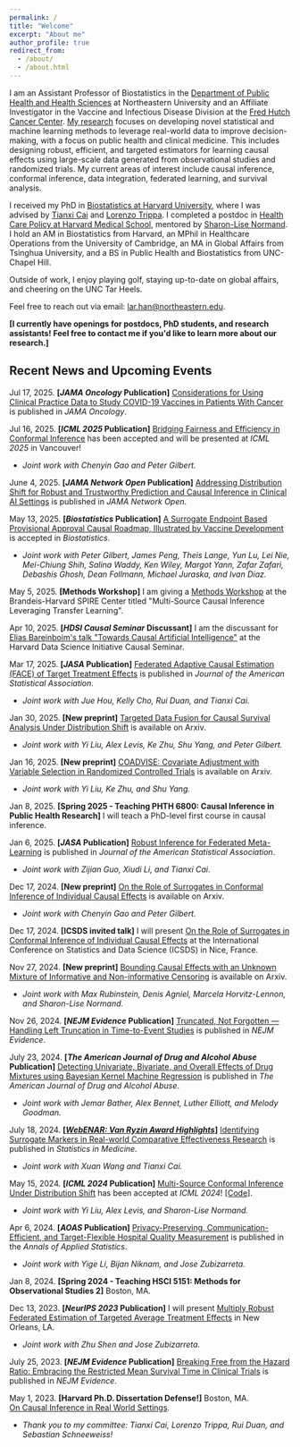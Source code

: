 ```yaml
---
permalink: /
title: "Welcome"
excerpt: "About me"
author_profile: true
redirect_from: 
  - /about/
  - /about.html
---
```


I am an Assistant Professor of Biostatistics in the [Department of Public Health and Health Sciences](https://bouve.northeastern.edu/directory/larry-han/) at Northeastern University and an Affiliate Investigator in the Vaccine and Infectious Disease Division at the [Fred Hutch Cancer Center](https://www.fredhutch.org/en.html). [My research](https://scholar.google.com/citations?user=iZnTmxMAAAAJ&hl=en&oi=ao) focuses on developing novel statistical and machine learning methods to leverage real-world data to improve decision-making, with a focus on public health and clinical medicine. This includes designing robust, efficient, and targeted estimators for learning causal effects using large-scale data generated from observational studies and randomized trials. My current areas of interest include causal inference, conformal inference, data integration, federated learning, and survival analysis.

I received my PhD in [Biostatistics at Harvard University](https://www.hsph.harvard.edu/biostatistics/), where I was advised by [Tianxi Cai](https://www.hsph.harvard.edu/profile/tianxi-cai/) and [Lorenzo Trippa](https://www.hsph.harvard.edu/profile/lorenzo-trippa/). I completed a postdoc in [Health Care Policy at Harvard Medical School](https://hcp.hms.harvard.edu/about), mentored by [Sharon-Lise Normand](https://hcp.hms.harvard.edu/people/sharon-lise-normand). I hold an AM in Biostatistics from Harvard, an MPhil in Healthcare Operations from the University of Cambridge, an MA in Global Affairs from Tsinghua University, and a BS in Public Health and Biostatistics from UNC-Chapel Hill.  

Outside of work, I enjoy playing golf, staying up-to-date on global affairs, and cheering on the UNC Tar Heels.   

Feel free to reach out via email: [lar.han@northeastern.edu](lar.han@northeastern.edu). 

**[I currently have openings for postdocs, PhD students, and research assistants! Feel free to contact me if you'd like to learn more about our research.]**


## Recent News and Upcoming Events  
Jul 17, 2025. **[*JAMA Oncology* Publication]** [Considerations for Using Clinical Practice Data to Study COVID-19 Vaccines in Patients With Cancer](https://jamanetwork.com/journals/jamaoncology/fullarticle/2836496?guestAccessKey=0f7a1a7f-d3a0-43de-ad6b-94eafd8b77da&utm_source=jps&utm_medium=email&utm_campaign=author_alert-jamanetwork&utm_content=author-author_engagement&utm_term=1m) is published in *JAMA Oncology*.  

Jul 16, 2025. **[*ICML 2025* Publication]** [Bridging Fairness and Efficiency in Conformal Inference](https://openreview.net/pdf?id=Nxv7d5GjcY) has been accepted and will be presented at *ICML 2025* in Vancouver!  
* *Joint work with Chenyin Gao and Peter Gilbert.*
  
June 4, 2025.  **[*JAMA Network Open* Publication]** [Addressing Distribution Shift for Robust and Trustworthy Prediction and Causal Inference in Clinical AI Settings](https://jamanetwork.com/journals/jamanetworkopen/fullarticle/2834887) is published in *JAMA Network Open*.  

May 13, 2025. **[*Biostatistics* Publication]** [A Surrogate Endpoint Based Provisional Approval Causal Roadmap, Illustrated by Vaccine Development](https://academic.oup.com/biostatistics/article/26/1/kxaf018/8171438?login=false) is accepted in *Biostatistics*.  
* *Joint work with Peter Gilbert, James Peng, Theis Lange, Yun Lu, Lei Nie, Mei-Chiung Shih, Salina Waddy, Ken Wiley, Margot Yann, Zafar Zafari, Debashis Ghosh, Dean Follmann, Michael Juraska, and Ivan Diaz.*

May 5, 2025. **[Methods Workshop]** I am giving a [Methods Workshop](https://heller.brandeis.edu/spire-center/activities/index.html) at the Brandeis-Harvard SPIRE Center titled "Multi-Source Causal Inference Leveraging Transfer Learning".  

Apr 10, 2025. **[*HDSI Causal Seminar* Discussant]** I am the discussant for [Elias Bareinboim's talk "Towards Causal Artificial Intelligence"](https://datascience.harvard.edu/calendar_event/causal-seminar-elias-bareinboim/?mc_cid=069bf2711b&mc_eid=40fc9df331) at the Harvard Data Science Initiative Causal Seminar.  

Mar 17, 2025. **[*JASA* Publication]** [Federated Adaptive Causal Estimation (FACE) of Target Treatment Effects](https://www.tandfonline.com/doi/full/10.1080/01621459.2025.2453249) is published in *Journal of the American Statistical Association*.  
* *Joint work with Jue Hou, Kelly Cho, Rui Duan, and Tianxi Cai.*  

Jan 30, 2025. **[New preprint]** [Targeted Data Fusion for Causal Survival Analysis Under Distribution Shift](https://arxiv.org/pdf/2501.18798) is available on Arxiv.  
* *Joint work with Yi Liu, Alex Levis, Ke Zhu, Shu Yang, and Peter Gilbert.*

Jan 16, 2025. **[New preprint]** [COADVISE: Covariate Adjustment with Variable Selection in Randomized Controlled Trials](https://arxiv.org/pdf/2501.08945) is available on Arxiv.  
* *Joint work with Yi Liu, Ke Zhu, and Shu Yang.*

Jan 8, 2025. **[Spring 2025 - Teaching PHTH 6800: Causal Inference in Public Health Research]** I will teach a PhD-level first course in causal inference.  

Jan 6, 2025. **[*JASA* Publication]** [Robust Inference for Federated Meta-Learning](https://www.tandfonline.com/doi/full/10.1080/01621459.2024.2443246) is published in *Journal of the American Statistical Association*.  
* *Joint work with Zijian Guo, Xiudi Li, and Tianxi Cai*.

Dec 17, 2024. **[New preprint]** [On the Role of Surrogates in Conformal Inference of Individual Causal Effects](https://arxiv.org/pdf/2412.12365) is available on Arxiv.  
* *Joint work with Chenyin Gao and Peter Gilbert.*

Dec 17, 2024. **[ICSDS invited talk]** I will present [On the Role of Surrogates in Conformal Inference of Individual Causal Effects](https://arxiv.org/pdf/2412.12365) at the International Conference on Statistics and Data Science (ICSDS) in Nice, France.  

Nov 27, 2024. **[New preprint]** [Bounding Causal Effects with an Unknown Mixture of Informative and Non-informative Censoring](https://arxiv.org/pdf/2411.16902) is available on Arxiv.  
* *Joint work with Max Rubinstein, Denis Agniel, Marcela Horvitz-Lennon, and Sharon-Lise Normand.*

Nov 26, 2024. **[*NEJM Evidence* Publication]** [Truncated, Not Forgotten — Handling Left Truncation in Time-to-Event Studies](https://evidence.nejm.org/doi/full/10.1056/EVIDe2400384) is published in *NEJM Evidence*.    
 

July 23, 2024. **[*The American Journal of Drug and Alcohol Abuse* Publication]** [Detecting Univariate, Bivariate, and Overall Effects of Drug Mixtures using Bayesian Kernel Machine Regression](https://www.tandfonline.com/doi/full/10.1080/00952990.2024.2380463) is published in *The American Journal of Drug and Alcohol Abuse*.  
* *Joint work with Jemar Bather, Alex Bennet, Luther Elliott, and Melody Goodman.*

July 18, 2024. **[[*WebENAR: Van Ryzin Award Highlights*]](https://www.enar.org/education/)** [Identifying Surrogate Markers in Real-world Comparative Effectiveness Research](https://onlinelibrary.wiley.com/doi/abs/10.1002/sim.9569) is published in *Statistics in Medicine.*  
* *Joint work with Xuan Wang and Tianxi Cai.*  


May 15, 2024. **[*ICML 2024* Publication]** [Multi-Source Conformal Inference Under Distribution Shift](https://proceedings.mlr.press/v235/liu24ag.html) has been accepted at *ICML 2024*! [[Code]](https://github.com/yiliu1998/Multi-Source-Conformal).  
* *Joint work with Yi Liu, Alex Levis, and Sharon-Lise Normand.*

Apr 6, 2024. **[*AOAS* Publication]** [Privacy-Preserving, Communication-Efficient, and Target-Flexible Hospital Quality Measurement](https://projecteuclid.org/journals/annals-of-applied-statistics/volume-18/issue-2/Privacy-preserving-communication-efficient-and-target-flexible-hospital-quality-measurement/10.1214/23-AOAS1837.short) is published in the *Annals of Applied Statistics*.   
* *Joint work with Yige Li, Bijan Niknam, and Jose Zubizarreta.*

Jan 8, 2024. **[Spring 2024 - Teaching HSCI 5151: Methods for Observational Studies 2]** Boston, MA.   

Dec 13, 2023. **[*NeurIPS 2023* Publication]** I will present [Multiply Robust Federated Estimation of Targeted Average Treatment Effects](https://neurips.cc/virtual/2023/poster/71928)  in New Orleans, LA.  
* *Joint work with Zhu Shen and Jose Zubizarreta.*

July 25, 2023. **[*NEJM Evidence* Publication]** [Breaking Free from the Hazard Ratio: Embracing the Restricted Mean Survival Time in Clinical Trials](https://evidence.nejm.org/doi/abs/10.1056/EVIDe2300142) is published in *NEJM Evidence*.  

May 1, 2023. **[Harvard Ph.D. Dissertation Defense!]** Boston, MA.  
[On Causal Inference in Real World Settings](https://dash.harvard.edu/handle/1/37375748).   
* *Thank you to my committee: Tianxi Cai, Lorenzo Trippa, Rui Duan, and Sebastian Schneeweiss!*









